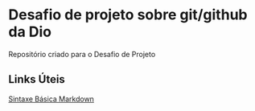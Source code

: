 # Desafio de projeto sobre git/github da Dio
Repositório criado para o Desafio de Projeto

## Links Úteis
[Sintaxe Básica Markdown](www.markdownguide.org/basic-syntax/)
